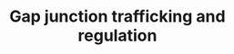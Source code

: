 ---
annotations:
- id: PW:0000103
  parent: regulatory pathway
  type: Pathway Ontology
  value: transport pathway
authors:
- MaintBot
- ReactomeTeam
- Anwesha
- Mkutmon
description: Gap junctions are clusters of intercellular channels connecting adjacent
  cells and permitting the direct exchange of ions and small molecules between cells.
  These channels are composed of two hemichannels, or connexons,  one located on each
  of  the two neighboring cells.  Each connexon is composed of 6  trans-membrane protein
  subunits of the connexin (Cx) family.  A gap of approximately 3 nm remains between
  the adjacent cell membranes, but two connexons interact and dock head-to-head in
  the extra-cellular space forming a tightly sealed, double-membrane intercellular
  channel (see Segretain and Falk, 2004).  The activity of these intercellular channels
  is regulated, particularly by intramolecular modifications such as phosphorylation
  which appears to regulate connexin turnover, gap junction assembly and the opening
  and closure  (gating) of gap junction channels.   View original pathway at [http://www.reactome.org/PathwayBrowser/#DIAGRAM=157858
  Reactome].
last-edited: 2021-01-25
organisms:
- Homo sapiens
redirect_from:
- /index.php/Pathway:WP1820
- /instance/WP1820
revision: null
schema-jsonld:
- '@context': https://schema.org/
  '@id': https://wikipathways.github.io/pathways/WP1820.html
  '@type': Dataset
  creator:
    '@type': Organization
    name: WikiPathways
  description: Gap junctions are clusters of intercellular channels connecting adjacent
    cells and permitting the direct exchange of ions and small molecules between cells.
    These channels are composed of two hemichannels, or connexons,  one located on
    each of  the two neighboring cells.  Each connexon is composed of 6  trans-membrane
    protein subunits of the connexin (Cx) family.  A gap of approximately 3 nm remains
    between the adjacent cell membranes, but two connexons interact and dock head-to-head
    in the extra-cellular space forming a tightly sealed, double-membrane intercellular
    channel (see Segretain and Falk, 2004).  The activity of these intercellular channels
    is regulated, particularly by intramolecular modifications such as phosphorylation
    which appears to regulate connexin turnover, gap junction assembly and the opening
    and closure  (gating) of gap junction channels.   View original pathway at [http://www.reactome.org/PathwayBrowser/#DIAGRAM=157858
    Reactome].
  keywords:
  - 32 connexon
  - ADP
  - 'AP2M1 '
  - ATP
  - 'CLTA '
  - 'CLTB '
  - 'CLTC '
  - 'CLTCL1 '
  - Connexin 26 Connexon
  - Connexin 26:Connexin
  - Connexin 32 connexon
  - 'Connexin 43 '
  - Connexin 43 connexon
  - Connexon 26
  - Cx26/Cx32
  - Cx43 :ZO-1 gap
  - Cx43 junctional
  - Cx43-containing
  - Cx43:TJP1
  - Cx43:ZO-1 gap
  - Cx43:ZO-1:c-src gap
  - DAB2
  - 'DAB2 '
  - 'DNM1 '
  - 'DNM2 '
  - Docked
  - Dynamin
  - 'F-actin '
  - GJA1
  - 'GJA1 '
  - 'GJA10 '
  - 'GJA3 '
  - 'GJA4 '
  - 'GJA5 '
  - 'GJA8 '
  - 'GJA9 '
  - GJB1
  - 'GJB1 '
  - GJB1 mRNA
  - GJB2
  - 'GJB2 '
  - 'GJB3 '
  - 'GJB4 '
  - 'GJB5 '
  - 'GJB6 '
  - 'GJB7 '
  - 'GJC1 '
  - 'GJC2 '
  - 'GJD2 '
  - 'GJD3 '
  - 'GJD4 '
  - Hemi-channels
  - Invaginating gap
  - Junctional channel
  - MYO6
  - 'MYO6 '
  - Microtubule
  - 'Microtubule protofilament '
  - Monomeric connexin
  - Planar gap junction
  - SRC-2
  - 'SRC-2 '
  - TJP1
  - 'TJP1 '
  - c-src-associated
  - channel
  - closed Cx43
  - connexons in Golgi
  - docked to
  - gap junction plaque
  - hemi-channel
  - in Golgi transport
  - junction
  - junction plaques
  - junctional channel
  - microtubules
  - 'p-Y265-GJA1 '
  - phospho-Y265
  - planar gap junction
  - plaques
  - plaques associated
  - protein
  - transport vesicle
  - transport vesicles
  - vesicle
  - with Dab2
  - with Dab2 and
  license: CC0
  name: Gap junction trafficking and regulation
seo: CreativeWork
title: Gap junction trafficking and regulation
wpid: WP1820
---